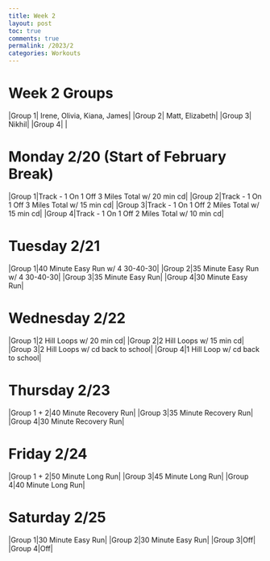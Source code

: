 ```yaml
---
title: Week 2
layout: post
toc: true 
comments: true
permalink: /2023/2
categories: Workouts
---
```



# Week 2 Groups

|Group 1| Irene, Olivia, Kiana, James|
|Group 2| Matt, Elizabeth|
|Group 3| Nikhil|
|Group 4| |

# Monday 2/20 (Start of February Break)

|Group 1|Track - 1 On 1 Off 3 Miles Total w/ 20 min cd|
|Group 2|Track - 1 On 1 Off 3 Miles Total w/ 15 min cd|
|Group 3|Track - 1 On 1 Off 2 Miles Total w/ 15 min cd|
|Group 4|Track - 1 On 1 Off 2 Miles Total w/ 10 min cd|

# Tuesday 2/21

|Group 1|40 Minute Easy Run w/ 4 30-40-30|
|Group 2|35 Minute Easy Run w/ 4 30-40-30|
|Group 3|35 Minute Easy Run|
|Group 4|30 Minute Easy Run|

# Wednesday 2/22

|Group 1|2 Hill Loops w/ 20 min cd|
|Group 2|2 Hill Loops w/ 15 min cd|
|Group 3|2 Hill Loops w/ cd back to school|
|Group 4|1 Hill Loop w/ cd back to school|

# Thursday 2/23

|Group 1 + 2|40 Minute Recovery Run|
|Group 3|35 Minute Recovery Run|
|Group 4|30 Minute Recovery Run|

# Friday 2/24

|Group 1 + 2|50 Minute Long Run|
|Group 3|45 Minute Long Run|
|Group 4|40 Minute Long Run|

# Saturday 2/25

|Group 1|30 Minute Easy Run|
|Group 2|30 Minute Easy Run|
|Group 3|Off|
|Group 4|Off|
